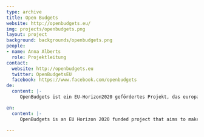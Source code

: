 ```yaml
---
type: archive
title: Open Budgets
website: http://openbudgets.eu/
img: projects/openbudgets.png
layout: project
background: backgrounds/openbudgets.png
people:
- name: Anna Alberts
  role: Projektleitung
contact:
  website: http://openbudgets.eu
  twitter: OpenBudgetsEU
  facebook: https://www.facebook.com/openbudgets
de:
  content: |-
     OpenBudgets ist ein EU-Horizon2020 gefördertes Projekt, das europaweit die Daten des öffentlichen Haushalts in zentraler und transparenter Form zugänglich machen möchte. Im Rahmen des Projekts wird hierzu auf der Basis eines Open Source Frameworks ein Software-as-a-Service Portal geschaffen, auf dem Stakeholder (Journalisten, Parlamentarier, Bürger, zivilgesellschaftliche Organisationen) diese Daten abrufen, exportieren, und mithilfe einer Visualisierungsbibliothek darstellen können. Das Ziel des Projekts ist es, neue Vergleichs- und Analysemöglichkeiten zu schaffen, um mehr Transparenz und Korruptionsbekämpfung im Bereich der öffentlichen Haushaltsplanung zu ermöglichen.

en:
  content: |-
     OpenBudgets is an EU Horizon 2020 funded project that aims to make government budget data more accessible in a centralized and transparent way. On the basis of an open source framework, a Software-as-a-Service (SAAS) portal will be created through which stakeholders (e.g. journalists, members of parliament, citizens, NGOs) can find and export budget data and present it with the help of a visualization library. The project seeks to open up new possibilities for comparison and analysis in order to enable greater transparency and to more effectively fight corruption in public finance.

---
```

